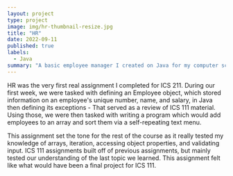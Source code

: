```yaml
---
layout: project
type: project
image: img/hr-thumbnail-resize.jpg
title: "HR"
date: 2022-09-11
published: true
labels:
  - Java
summary: "A basic employee manager I created on Java for my computer science class"
---
```


HR was the very first real assignment I completed for ICS 211. During our first week, we were tasked with defining an Employee object, which stored information on an employee's unique number, name, and salary, in Java then defining its exceptions - That served as a review of ICS 111 material. Using those, we were then tasked with writing a program which would add employees to an array and sort them via a self-repeating text menu.

This assignment set the tone for the rest of the course as it really tested my knowledge of arrays, iteration, accessing object properties, and validating input. ICS 111 assignments built off of previous assignments, but mainly tested our understanding of the last topic we learned. This assignment felt like what would have been a final project for ICS 111.
